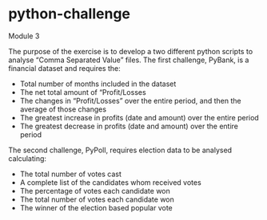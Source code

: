 # python-challenge
Module 3

The purpose of the exercise is to develop a two different python scripts to analyse “Comma Separated Value” files. The first challenge, PyBank, is a financial dataset and requires the: 
-	Total number of months included in the dataset
-	The net total amount of “Profit/Losses
-	The changes in “Profit/Losses” over the entire period, and then the average of those changes 
-	The greatest increase in profits (date and amount) over the entire period
-	The greatest decrease in profits (date and amount) over the entire period

The second challenge, PyPoll, requires election data to be analysed calculating:
-	The total number of votes cast
-	A complete list of the candidates whom received votes
-	The percentage of votes each candidate won
-	The total number of votes each candidate won
-	The winner of the election based popular vote
